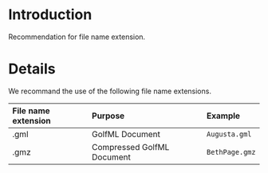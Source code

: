 # Introduction #

Recommendation for file name extension.


# Details #

We recommand the use of the following file name extensions.

| **File name extension** | **Purpose** | **Example** |
|:------------------------|:------------|:------------|
| .gml                    | GolfML Document | `Augusta.gml` |
| .gmz                    | Compressed GolfML Document | `BethPage.gmz` |